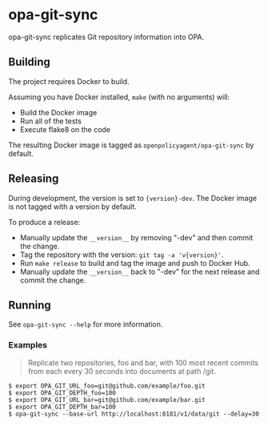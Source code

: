 # opa-git-sync

opa-git-sync replicates Git repository information into OPA.

## Building

The project requires Docker to build.

Assuming you have Docker installed, `make` (with no arguments) will:

- Build the Docker image
- Run all of the tests
- Execute flake8 on the code

The resulting Docker image is tagged as `openpolicyagent/opa-git-sync` by default.

## Releasing

During development, the version is set to `{version}-dev`. The Docker image is
not tagged with a version by default.

To produce a release:

- Manually update the `__version__` by removing "-dev" and then commit the
  change.
- Tag the repository with the version: `git tag -a 'v{version}'`.
- Run `make release` to build and tag the image and push to Docker Hub.
- Manually update the `__version__` back to "-dev" for the next release and
  commit the change.

## Running

 See `opa-git-sync --help` for more information.

### Examples

> Replicate two repositories, foo and bar, with 100 most recent commits from
> each every 30 seconds into documents at path /git.

```
$ export OPA_GIT_URL_foo=git@github.com/example/foo.git
$ export OPA_GIT_DEPTH_foo=100
$ export OPA_GIT_URL_bar=git@github.com/example/bar.git
$ export OPA_GIT_DEPTH_bar=100
$ opa-git-sync --base-url http://localhost:8181/v1/data/git --delay=30
```
